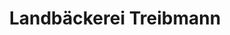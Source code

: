 ---
title: "Landbäckerei Treibmann"
url: /gera/landbaeckerei-treibmann-strasse-der-voelkerfreundschaft/
shop: Bäckerei
---